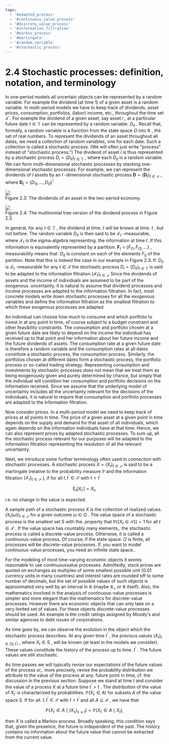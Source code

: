 ```yaml
---
tags:
  - '#adapted_process'
  - '#continuous_value_process'
  - '#discrete_value_process'
  - '#information_filtration'
  - '#markov_process'
  - '#martingale'
  - '#random_variable'
  - '#stochastic_process'
---
```

# 2.4 Stochastic processes: definition, notation, and terminology  

In one-period models all uncertain objects can be represented by a random variable. For example the dividend (at time 1) of a given asset is a random variable. In multi-period models we have to keep track of dividends, asset prices, consumption, portfolios, (labor) income, etc., throughout the time set $\mathcal{T}$ . For example the dividend of a given asset, say asset $i$ , at a particular future date $t\in\mathbb{T}$ can be represented by a random variable. $D_{i t}$ . Recall that, formally, a random variable is a function from the state space $\Omega$ into $\mathbb{R}$ , the set of real numbers. To represent the dividends of an asset throughout all dates, we need a collection of random variables, one for each date. Such a collection is called a stochastic process. (We will often just write "process" instead of "stochastic process.") The dividend of asset $i$ is thus represented by a stochastic process $D_{i}=(D_{i t})_{t\in\ensuremath{\mathbb{T}}}$ , where each $D_{i t}$ is a random variable. We can form multi-dimensional stochastic processes by stacking one-dimensional stochastic processes. For example, we can represent the dividends of $I$ assets by an $I$ -dimensional stochastic process $\pmb{D}=(\pmb{D}_{t})_{t\in\mathcal{T}}$ , where $\boldsymbol{D}_{t}=(D_{1t},\dots,D_{I t})^{\intercal}$  

![](7f009f2c64c1416d0a48f74b70bd85ac136f449620df47a2995d0ffece938a9b.jpg)  
Figure 2.3: The dividends of an asset in the two-period economy.  

![](dbe5340d08b14fab06df60bd4409d2b7472154211292b7eefa269d53d066f04a.jpg)  
Figure 2.4: The multinomial tree version of the dividend process in Figure 2.3.  

In general, for any $t\in\mathbb{T}$ , the dividend at time. $t$ will be known at time. $t$ , but not before. The random variable $D_{i t}$ is then said to be $\mathcal{F}_{t}$ -measurable, where $\mathcal{F}_{t}$ is the sigma-algebra representing. the information at time $t$ .If this information is equivalently represented by a partition. $\mathbf{F}_{t}~=$ $\{F_{t1},F_{t2},\dots\}$ , measurability means that. $D_{i t}$ is constant on each of the elements $F_{t j}$ of the partition. Note that this is indeed the case in our example in Figure 2.3. If. $D_{i t}$ is $\mathcal{F}_{t}$ -measurable for any $t\in\mathcal{T}$ the stochastic process $D_{i}=(D_{i t})_{t\in\ensuremath{\mathbb{T}}}$ is said to be adapted to the information filtration $(\mathcal{F}_{t})_{t\in\mathcal{T}}$ Since the dividends of assets and the income of individuals are assumed to be part of the exogenous. uncertainty, it is natural to assume that dividend processes and income processes are adapted to the information filtration. In fact, most concrete models write down stochastic processes for all the exogenous variables and define the information filtration as the smallest filtration to which these exogenous processes are adapted.  

An individual can choose how much to consume and which portfolio to invest in at any point in time, of course subject to a budget constraint and other feasibility constraints. The consumption and portfolio chosen at a given future date are likely to depend on the income the individual has received up to that point and her information about her future income and the future dividends of assets. The consumption rate at a given future date is therefore a random variable and the consumption rates at all dates constitute a stochastic process, the consumption process. Similarly, the portfolios chosen at different dates form a stochastic process, the portfolio process or so-called trading strategy. Representing consumption and investments by stochastic processes does not mean that we treat them as being exogenously given and purely determined by chance, but simply that the individual will condition her consumption and portfolio decisions on the information received. Since we assume that the underlying model of uncertainty includes all the uncertainty relevant for the decisions of the individuals, it is natural to require that consumption and portfolio processes are adapted to the information filtration.  

Now consider prices. In a multi-period model we need to keep track of prices at all points in time. The price of a given asset at a given point in time depends on the supply and demand for that asset of all individuals, which again depends on the information individuals have at that time. Hence, we can also represent prices by adapted stochastic processes. To sum up, all the stochastic process relevant for our purposes will be adapted to the information filtration representing the resolution of all the relevant uncertainty.  

Next, we introduce some further terminology often used in connection with stochastic processes. A stochastic process $X=(X_{t})_{t\in\mathcal{T}}$ is said to be a martingale (relative to the probability measure $\mathbb{P}$ and the information filtration $(\mathcal{F}_{t})_{t\in\mathcal{T}}$ ), if for all $t,t^{\prime}\in\mathcal{T}$ with $t<t^{\prime}$  

$$
\operatorname{E}_{t}[X_{t^{\prime}}]=X_{t},
$$  

i.e. no change in the value is expected.  

A sample path of a stochastic process $X$ is the collection of realized values. $(X_{t}(\omega))_{t\in\mathcal{T}}$ for a given outcome $\omega\in\Omega$ . The value space of a stochastic process is the smallest set S with the. property that $\mathbb{P}(\{X_{t}\in\mathcal{S}\})=1$ for all $t\in\mathcal{T}$ . If the value space has countably many elements,. the stochastic process is called a discrete-value process. Otherwise, it is called a continuous-value process. Of course, if the state space. $\Omega$ is finite, all processes will be discrete-value processes. If. you want to model continuous-value processes, you need an infinite state space..  

For the modeling of most time-varying economic objects it seems reasonable to use continuousvalue processes. Admittedly, stock prices are quoted on exchanges as multiples of some smallest possible unit (0.01 currency units in many countries) and interest rates are rounded off to some number of decimals, but the set of possible values of such objects is approximated very well by an interval in $\mathbb{R}$ (maybe $\mathbb{R}_{+}$ or $\mathbb{R}$ itself). Also, the mathematics involved in the analysis of continuous-value processes is simpler and more elegant than the mathematics for discrete-value processes. However there are economic objects that can only take on a very limited set of values. For these objects discrete-value processes should be used. An example is the credit ratings assigned by Moody's and similar agencies to debt issues of corporations.  

As time goes by, we can observe the evolution in the object which the stochastic process describes. At any given time $t^{\prime}$ , the previous values $(X_{t})_{t\in[0,t^{\prime})}$ , where $X_{t}\in\mathrm{{S}}$ , will be known (at least in the models we consider). These values constitute the history of the process up to time. $t^{\prime}$ . The future values are still stochastic.  

As time passes we will typically revise our expectations of the future values of the process or,. more precisely, revise the probability distribution we attribute to the value of the process at any. future point in time, cf. the discussion in the previous section. Suppose we stand at time $t$ and consider the value of a process $X$ at a future time $t^{\prime}>t$ . The distribution of the value of $X_{t^{\prime}}$ is characterized by probabilities. $\mathbb{P}(X_{t^{\prime}}\in A)$ for subsets $A$ of the value space S. If for all. $t,t^{\prime}\in\mathcal{T}$ with $t<t^{\prime}$ and all $A\subseteq{\mathcal{S}}$ , we have that  

$$
\mathbb{P}\left(X_{t^{\prime}}\in A\mid(X_{s})_{s\leq t}\right)=\mathbb{P}\left(X_{t^{\prime}}\in A\mid X_{t}\right),
$$  

then $X$ is called a Markov process. Broadly speaking, this condition says that, given the presence, the future is independent of the past. The history contains no information about the future value that cannot be extracted from the current value.  
